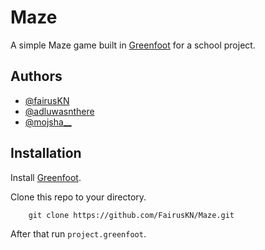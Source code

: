 
# Maze

A simple Maze game built in [Greenfoot](https://www.greenfoot.org/) for a school project.




## Authors

- [@fairusKN](https://www.github.com/octokatherine)
- [@adluwasnthere](https://www.instagram.com/adluwasnthere?igsh=MXB1bHFmbXJ3enBkaw==)
- [@mojsha__](https://www.instagram.com/mojsha__?igsh=MTlnOHpyYzRmMWFzOQ==)




## Installation

Install  [Greenfoot](https://www.greenfoot.org/).

Clone this repo to your directory.
```
    git clone https://github.com/FairusKN/Maze.git
```

After that run `project.greenfoot`.
